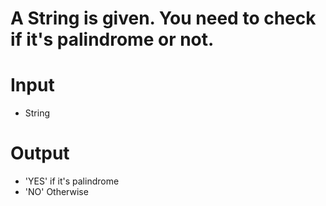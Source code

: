 # A String is given. You need to check if it's palindrome or not.

# Input

- String

# Output

- 'YES' if it's palindrome
- 'NO' Otherwise
